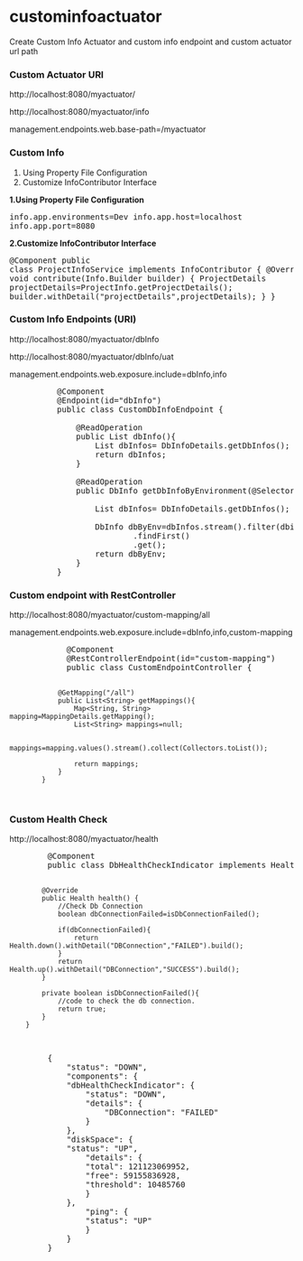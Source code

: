 # custominfoactuator
Create Custom Info Actuator and custom info endpoint and custom actuator url path

<h3>Custom Actuator URI </h3>

<p>http://localhost:8080/myactuator/</p>

<p>http://localhost:8080/myactuator/info</p>

<p>management.endpoints.web.base-path=/myactuator</p>

<h3>Custom Info </h3>

<ol><li>Using Property File Configuration</li>
  <li>Customize InfoContributor Interface</li>
</ol>

<b>1.Using Property File Configuration</b>
       <pre>info.app.environments=Dev
       info.app.host=localhost
       info.app.port=8080</pre>

<b>2.Customize InfoContributor Interface</b>
       <pre>@Component
            public class ProjectInfoService implements InfoContributor {
                  @Override
                  public void contribute(Info.Builder builder) {
                      ProjectDetails projectDetails=ProjectInfo.getProjectDetails();
                      builder.withDetail("projectDetails",projectDetails);
                  }
            }
      </pre>
 
<h3>Custom Info Endpoints (URI) </h3>
<p>http://localhost:8080/myactuator/dbInfo</p>
<p>http://localhost:8080/myactuator/dbInfo/uat</p>

<p>management.endpoints.web.exposure.include=dbInfo,info</p>

<pre>
          @Component
          @Endpoint(id="dbInfo")
          public class CustomDbInfoEndpoint {

              @ReadOperation
              public List<DbInfo> dbInfo(){
                  List<DbInfo> dbInfos= DbInfoDetails.getDbInfos();
                  return dbInfos;
              }

              @ReadOperation
              public DbInfo getDbInfoByEnvironment(@Selector String envName){

                  List<DbInfo> dbInfos= DbInfoDetails.getDbInfos();

                  DbInfo dbByEnv=dbInfos.stream().filter(dbinfo -> dbinfo.getEnv().equalsIgnoreCase(envName))
                          .findFirst()
                          .get();
                  return dbByEnv;
              }
          }
</pre>
<h3>Custom endpoint with RestController</h3>
<p>http://localhost:8080/myactuator/custom-mapping/all</p>
<p>management.endpoints.web.exposure.include=dbInfo,info,custom-mapping</p>
<pre>
            @Component
            @RestControllerEndpoint(id="custom-mapping")
            public class CustomEndpointController {
            
                @GetMapping("/all")
                public List<String> getMappings(){
                    Map<String, String> mapping=MappingDetails.getMapping();
                    List<String> mappings=null;
            
                    mappings=mapping.values().stream().collect(Collectors.toList());
            
                    return mappings;
                }
            }
</pre>
<h3>Custom Health Check</h3>
<p>http://localhost:8080/myactuator/health</p>
<pre>
        @Component
        public class DbHealthCheckIndicator implements HealthIndicator {
        
            @Override
            public Health health() {
                //Check Db Connection
                boolean dbConnectionFailed=isDbConnectionFailed();
        
                if(dbConnectionFailed){
                    return Health.down().withDetail("DBConnection","FAILED").build();
                }
                return Health.up().withDetail("DBConnection","SUCCESS").build();
            }
        
            private boolean isDbConnectionFailed(){
                //code to check the db connection.
                return true;
            }
        }
</pre>
<pre>
        {
            "status": "DOWN",
            "components": {
            "dbHealthCheckIndicator": {
                "status": "DOWN",
                "details": {
                    "DBConnection": "FAILED"
                }
            },
            "diskSpace": {
            "status": "UP",
                "details": {
                "total": 121123069952,
                "free": 59155836928,
                "threshold": 10485760
                }
            },
                "ping": {
                "status": "UP"
                }
            }
        }
</pre>